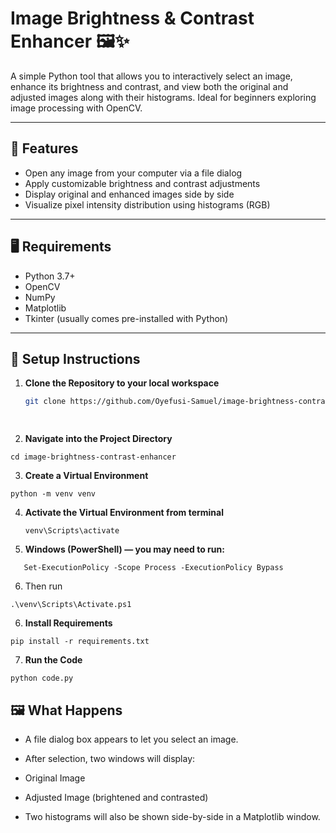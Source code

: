 # Image Brightness & Contrast Enhancer 🖼️✨

A simple Python tool that allows you to interactively select an image, enhance its brightness and contrast, and view both the original and adjusted images along with their histograms. Ideal for beginners exploring image processing with OpenCV.

---

## 📌 Features

- Open any image from your computer via a file dialog  
- Apply customizable brightness and contrast adjustments  
- Display original and enhanced images side by side  
- Visualize pixel intensity distribution using histograms (RGB)

---

## 🖥️ Requirements

- Python 3.7+  
- OpenCV  
- NumPy  
- Matplotlib  
- Tkinter (usually comes pre-installed with Python)

---

## 🔧 Setup Instructions

1. **Clone the Repository to your local workspace**  
   ```bash
   git clone https://github.com/Oyefusi-Samuel/image-brightness-contrast-enhancer-opencv.git

  
 2. **Navigate into the Project Directory**
   ```
  cd image-brightness-contrast-enhancer
```

3. **Create a Virtual Environment**
```
python -m venv venv
```

4. **Activate the Virtual Environment from terminal**
   ```
   venv\Scripts\activate
   
   ```

5. **Windows (PowerShell) — you may need to run:**
```
   Set-ExecutionPolicy -Scope Process -ExecutionPolicy Bypass
```
6. Then run
```
.\venv\Scripts\Activate.ps1
```

6. **Install Requirements**
```
pip install -r requirements.txt
```
7. **Run the Code**
```
python code.py
```

## 🖼️ What Happens
- A file dialog box appears to let you select an image.

- After selection, two windows will display:

- Original Image

- Adjusted Image (brightened and contrasted)

- Two histograms will also be shown side-by-side in a Matplotlib window.








    
